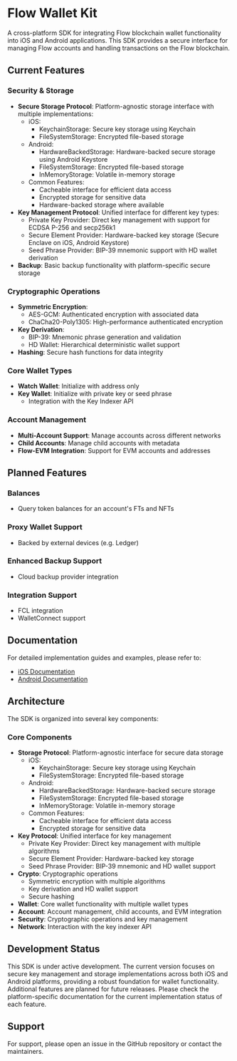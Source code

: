 # Flow Wallet Kit

A cross-platform SDK for integrating Flow blockchain wallet functionality into iOS and Android applications. This SDK provides a secure interface for managing Flow accounts and handling transactions on the Flow blockchain.

## Current Features

### Security & Storage
- **Secure Storage Protocol**: Platform-agnostic storage interface with multiple implementations:
  - iOS:
    - KeychainStorage: Secure key storage using Keychain
    - FileSystemStorage: Encrypted file-based storage
  - Android:
    - HardwareBackedStorage: Hardware-backed secure storage using Android Keystore
    - FileSystemStorage: Encrypted file-based storage
    - InMemoryStorage: Volatile in-memory storage
  - Common Features:
    - Cacheable interface for efficient data access
    - Encrypted storage for sensitive data
    - Hardware-backed storage where available
- **Key Management Protocol**: Unified interface for different key types:
  - Private Key Provider: Direct key management with support for ECDSA P-256 and secp256k1
  - Secure Element Provider: Hardware-backed key storage (Secure Enclave on iOS, Android Keystore)
  - Seed Phrase Provider: BIP-39 mnemonic support with HD wallet derivation
- **Backup**: Basic backup functionality with platform-specific secure storage

### Cryptographic Operations
- **Symmetric Encryption**:
  - AES-GCM: Authenticated encryption with associated data
  - ChaCha20-Poly1305: High-performance authenticated encryption
- **Key Derivation**:
  - BIP-39: Mnemonic phrase generation and validation
  - HD Wallet: Hierarchical deterministic wallet support
- **Hashing**: Secure hash functions for data integrity

### Core Wallet Types
- **Watch Wallet**: Initialize with address only
- **Key Wallet**: Initialize with private key or seed phrase
    - Integration with the Key Indexer API

### Account Management
- **Multi-Account Support**: Manage accounts across different networks
- **Child Accounts**: Manage child accounts with metadata
- **Flow-EVM Integration**: Support for EVM accounts and addresses

## Planned Features

### Balances
- Query token balances for an account's FTs and NFTs

### Proxy Wallet Support
- Backed by external devices (e.g. Ledger)

### Enhanced Backup Support
- Cloud backup provider integration

### Integration Support
- FCL integration
- WalletConnect support

## Documentation

For detailed implementation guides and examples, please refer to:
- [iOS Documentation](iOS/README.md)
- [Android Documentation](Android/README.md)

## Architecture

The SDK is organized into several key components:

### Core Components
- **Storage Protocol**: Platform-agnostic interface for secure data storage
  - iOS:
    - KeychainStorage: Secure key storage using Keychain
    - FileSystemStorage: Encrypted file-based storage
  - Android:
    - HardwareBackedStorage: Hardware-backed secure storage
    - FileSystemStorage: Encrypted file-based storage
    - InMemoryStorage: Volatile in-memory storage
  - Common Features:
    - Cacheable interface for efficient data access
    - Encrypted storage for sensitive data
- **Key Protocol**: Unified interface for key management
  - Private Key Provider: Direct key management with multiple algorithms
  - Secure Element Provider: Hardware-backed key storage
  - Seed Phrase Provider: BIP-39 mnemonic and HD wallet support
- **Crypto**: Cryptographic operations
  - Symmetric encryption with multiple algorithms
  - Key derivation and HD wallet support
  - Secure hashing
- **Wallet**: Core wallet functionality with multiple wallet types
- **Account**: Account management, child accounts, and EVM integration
- **Security**: Cryptographic operations and key management
- **Network**: Interaction with the key indexer API

## Development Status

This SDK is under active development. The current version focuses on secure key management and storage implementations across both iOS and Android platforms, providing a robust foundation for wallet functionality. Additional features are planned for future releases. Please check the platform-specific documentation for the current implementation status of each feature.

## Support

For support, please open an issue in the GitHub repository or contact the maintainers. 